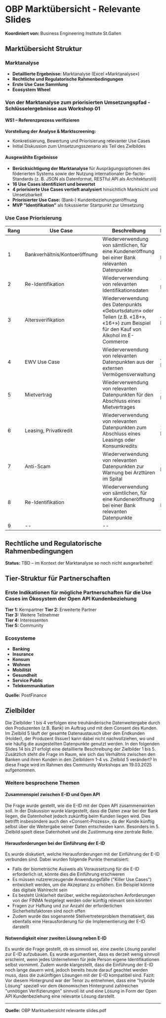 # OBP Marktübersicht - Relevante Slides

**Koordiniert von:** Business Engineering Institute St.Gallen

## Marktübersicht Struktur

### Marktanalyse
- **Detaillierte Ergebnisse:** Marktanalyse (Excel «Marktanalyse»)
- **Rechtliche und Regulatorische Rahmenbedingungen**
- **Erste Use Case Sammlung**
- **Ecosystem Wheel**

### Von der Marktanalyse zum priorisierten Umsetzungspfad - Schlüsselergebnisse aus Workshop 01

#### WS1 – Referenzprozess verifizieren
**Vorstellung der Analyse & Marktscreening:**
- Konkretisierung, Bewertung und Priorisierung relevanter Use Cases
- Initial Diskussion zum Umsetzungsszenario als Teil des Zielbildes

#### Ausgewählte Ergebnisse
- **Berücksichtigung der Marktanalyse** für Ausprägungsoptionen des föderierten Systems sowie der Nutzung internationaler De-facto-Standards (z. B. JSON als Datenformat, RESTful API als Architekturstil)
- **16 Use Cases identifiziert und bewertet**
- **4 priorisierte Use Cases vertieft analysiert** hinsichtlich Marktsicht und Umsetzbarkeit
- **Priorisierter Use Case:** (Bank-) Kundenbeziehungseröffnung
- **MVP "Identifikation"** als fokussierter Startpunkt zur Umsetzung

### Use Case Priorisierung

| Rang | Use Case | Beschreibung | Punkte |
|------|----------|-------------|--------|
| 1 | Bankverhältnis/Kontoeröffnung | Wiederverwendung von sämtlichen, für eine Kundeneröffnung bei einer Bank relevanten Datenpunkte | 13 Punkte |
| 2 | Re-Identifikation | Wiederverwendung von relevanten Identifikationsdaten | 7 Punkte |
| 3 | Altersverifikation | Wiederverwendung des Datenpunkts «Geburtsdatum» oder Teilen (z.B. «18+», «16+») zum Beispiel für den Kauf von Alkohol im E-Commerce | 4 Punkte |
| 4 | EWV Use Case | Wiederverwendung von relevanten Datenpunkten aus der externen Vermögensverwaltung | 4 Punkte |
| 5 | Mietvertrag | Wiederverwendung von relevanten Datenpunkten für den Abschluss eines Mietvertrages | 2 Punkte |
| 6 | Leasing, Privatkredit | Wiederverwendung von relevanten Datenpunkten zum Abschluss eines Leasings oder Konsumkredits | 2 Punkte |
| 7 | Anti-Scam | Wiederverwendung von relevanten Datenpunkten zur Warnung bei Arzttüren im Spital | 1 Punkt |
| 8 | Re-Identifikation | Wiederverwendung von sämtlichen, für eine Kundeneröffnung bei einer Bank relevanten Datenpunkte | 1 Punkt |
| 9 | -- | -- | -- |

## Rechtliche und Regulatorische Rahmenbedingungen

**Status:** TBD – im Kontext der Marktanalyse so noch nicht ausgearbeitet!

## Tier-Struktur für Partnerschaften

### Erste Indikationen für mögliche Partnerschaften für die Use Cases im Ökosystem der Open API Kundenbeziehung

**Tier 1:** Kernpartner
**Tier 2:** Erweiterte Partner  
**Tier 3:** Weitere Teilnehmer  
**Tier 4:** Interessenten  
**Tier 5:** Community

### Ecosysteme
- **Banking**
- **Insurance**
- **Konsum**
- **Wohnen**
- **Mobilität**
- **Gesundheit**
- **Service Public**
- **Telekommunikation**

**Quelle:** PostFinance

## Zielbilder

Die Zielbilder 1 bis 4 verfolgen eine treuhänderische Datenweitergabe durch den Produzenten (z.B. Bank) im Auftrag und mit dem Consent des Kunden. Im Zielbild 5 läuft der gesamte Datenaustausch über den Endkunden (Holder), der Produzent (Issuer) kann dabei nicht nachvollziehen, wo und wie häufig die ausgestellten Datenpunkte genutzt werden. In den folgenden Slides 14 bis 21 erfolgt eine detaillierte Beschreibung der Zielbilder 1 bis 5. Zusätzlich steht die Frage im Raum, wie sich das Verhältnis zwischen den Banken und ihren Kunden in den Zielbildern 1-4 vs. Zielbild 5 verändert? In diese Frage wird im Rahmen des Community Workshops am 19.03.2025 aufgenommen.

### Weitere besprochene Themen

#### Zusammenspiel zwischen E-ID und Open API
Die Frage wurde gestellt, wie die E-ID mit der Open API zusammenwirken soll. In der Diskussion wurde klargestellt, dass die Daten zwar bei der Bank liegen, die Datenhoheit jedoch zukünftig beim Kunden liegen wird. Dies betrifft insbesondere auch den «Consent-Prozess», da der Kunde künftig selbst über die Weitergabe seiner Daten entscheiden kann. Besonders im 5. Zielbild spielt diese Datenhoheit und die Zustimmung eine zentrale Rolle.

#### Herausforderungen bei der Einführung der E-ID
Es wurde diskutiert, welche Herausforderungen mit der Einführung der E-ID verbunden sind. Dabei wurden folgende Punkte thematisiert:
- Falls der biometrische Ausweis als Voraussetzung für die E-ID erforderlich ist, könnte dies die Einführung erschweren
- Es müssen nutzererzeugende Anwendungsfälle ("Killer Use Cases") entwickelt werden, um die Akzeptanz zu erhöhen. Ein Beispiel könnte das digitale Wahlrecht sein
- Es besteht Unklarheit darüber, welche regulatorischen Anforderungen von der FINMA festgelegt werden oder künftig relevant sein könnten
- Fragen zur Haftung und zur Anzahl der erforderlichen Sicherheitsfaktoren sind noch offen
- Zudem wurde das sogenannte Stellvertreterproblem thematisiert, das ebenfalls eine Herausforderung für die Implementierung der E-ID darstellt

#### Notwendigkeit einer zweiten Lösung neben E-ID
Es wurde die Frage gestellt, ob es sinnvoll sei, eine zweite Lösung parallel zur E-ID aufzubauen. Es wurde argumentiert, dass es derzeit wenig sinnvoll erscheint, wenn jedes Unternehmen für jede Person eigene Identifikationen selbst vornimmt. Zudem wurde klargestellt, dass die Einführung der E-ID noch lange dauern wird, jedoch bereits heute darauf geachtet werden muss, dass die zukünftigen Lösungen mit der E-ID kompatibel sind. Fazit: Vor diesem Hintergrund war der Tenor zu entnehmen, dass eine "hybride Lösung" speziell vor dem ökonomischen Hintergrund zahlreichen "unnötigen Verifizierungen" sinnvoll ist und eine Lösung in Form der Open API Kundenbeziehung eine relevante Lösung darstellt.

---

**Quelle:** OBP Marktuebersicht relevante slides.pdf
